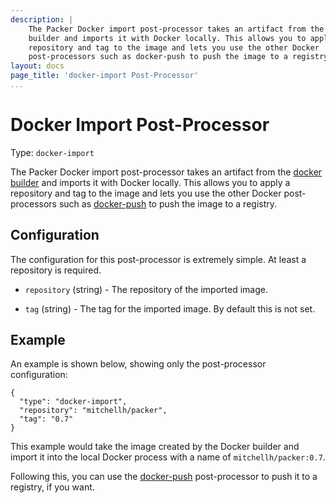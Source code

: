 ```yaml
---
description: |
    The Packer Docker import post-processor takes an artifact from the docker
    builder and imports it with Docker locally. This allows you to apply a
    repository and tag to the image and lets you use the other Docker
    post-processors such as docker-push to push the image to a registry.
layout: docs
page_title: 'docker-import Post-Processor'
...
```


# Docker Import Post-Processor

Type: `docker-import`

The Packer Docker import post-processor takes an artifact from the [docker
builder](/docs/builders/docker.html) and imports it with Docker locally. This
allows you to apply a repository and tag to the image and lets you use the other
Docker post-processors such as
[docker-push](/docs/post-processors/docker-push.html) to push the image to a
registry.

## Configuration

The configuration for this post-processor is extremely simple. At least a
repository is required.

- `repository` (string) - The repository of the imported image.

- `tag` (string) - The tag for the imported image. By default this is not set.

## Example

An example is shown below, showing only the post-processor configuration:

``` {.javascript}
{
  "type": "docker-import",
  "repository": "mitchellh/packer",
  "tag": "0.7"
}
```

This example would take the image created by the Docker builder and import it
into the local Docker process with a name of `mitchellh/packer:0.7`.

Following this, you can use the
[docker-push](/docs/post-processors/docker-push.html) post-processor to push it
to a registry, if you want.
